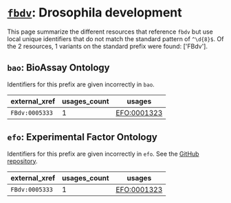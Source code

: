 # [`fbdv`](https://bioregistry.io/fbdv): Drosophila development

This page summarize the different resources that reference `fbdv`
but use local unique identifiers that do not match the standard pattern of
`^\d{8}$`. Of the 2 resources,
1 variants on the standard prefix were found: ['FBdv'].

## `bao`: BioAssay Ontology

Identifiers for this prefix are given incorrectly in `bao`.

| external_xref   |   usages_count | usages                                              |
|-----------------|----------------|-----------------------------------------------------|
| `FBdv:0005333`  |              1 | [EFO:0001323](http://www.ebi.ac.uk/efo/EFO_0001323) |

## `efo`: Experimental Factor Ontology

Identifiers for this prefix are given incorrectly in `efo`. See the [GitHub repository](https://github.com/EBISPOT/efo/).

| external_xref   |   usages_count | usages                                              |
|-----------------|----------------|-----------------------------------------------------|
| `FBdv:0005333`  |              1 | [EFO:0001323](http://www.ebi.ac.uk/efo/EFO_0001323) |

